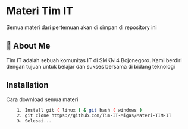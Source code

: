 
# Materi Tim IT

Semua materi dari pertemuan akan di simpan di repository ini


## 🚀 About Me

Tim IT adalah sebuah komunitas IT di SMKN 4 Bojonegoro. Kami berdiri dengan tujuan untuk belajar dan sukses bersama di bidang teknologi


## Installation

Cara download semua materi

```bash
    1. Install git ( linux ) & git bash ( windows )
    2. git clone https://github.com/Tim-IT-Migas/Materi-TIM-IT
    3. Selesai...
```
    